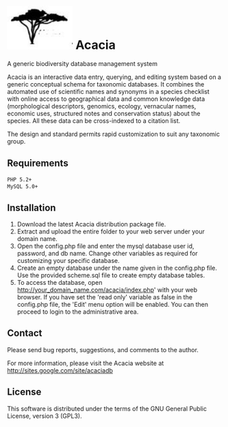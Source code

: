 # <img src="images\acacia-logo.jpg" alt="Acacia" style="zoom:150%;"/> Acacia
 A generic biodiversity database management system

Acacia is an interactive data entry, querying, and editing system based on a generic conceptual schema for taxonomic databases. It combines the automated use of scientific names and synonyms in a species checklist with online access to geographical data and common knowledge data (morphological descriptors, genomics, ecology, vernacular names, economic uses, structured notes and conservation status) about the species. All these data can be cross-indexed to a citation list.

The design and standard permits rapid customization to suit any taxonomic group. 

Requirements
------------

	PHP 5.2+
	MySQL 5.0+

Installation
------------

1. Download the latest Acacia distribution package file. 
2. Extract and upload the entire folder to your web server under your domain name.
3. Open the config.php file and enter the mysql database user id, password, and db name. Change other variables as required for customizing your specific database.
4. Create an empty database under the name given in the config.php file. Use the provided scheme.sql file to create empty database tables.
5. To access the database, open http://your_domain_name.com/acacia/index.php' with your web browser. If you have set the 'read only' variable as false in the config.php file, the 'Edit' menu option will be enabled. You can then proceed to login to the administrative area.

Contact
-------

Please send bug reports, suggestions, and comments to the author.
	
For more information, please visit the Acacia website at http://sites.google.com/site/acaciadb

License
-------

This software is distributed under the terms of the GNU General Public License, version 3 (GPL3).